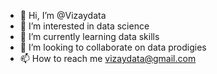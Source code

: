 - 👋 Hi, I’m @Vizaydata
- 👀 I’m interested in data science
- 🌱 I’m currently learning data skills
- 💞️ I’m looking to collaborate on data prodigies
- 📫 How to reach me vizaydata@gmail.com

<!---
Vizaydata/Vizaydata is a ✨ special ✨ repository because its `README.md` (this file) appears on your GitHub profile.
You can click the Preview link to take a look at your changes.
--->
